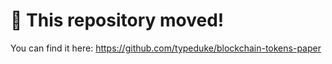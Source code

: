 # 🚨 This repository moved!

You can find it here: https://github.com/typeduke/blockchain-tokens-paper
